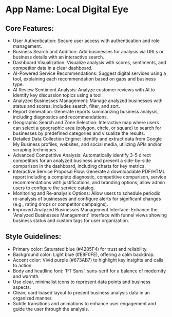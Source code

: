 # **App Name**: Local Digital Eye

## Core Features:

- User Authentication: Secure user access with authentication and role management.
- Business Search and Addition: Add businesses for analysis via URLs or business details with an interactive search.
- Dashboard Visualization: Visualize analysis with scores, sentiments, and competitor data in a clear dashboard.
- AI-Powered Service Recommendations: Suggest digital services using a tool, explaining each recommendation based on gaps and business type.
- AI Review Sentiment Analysis: Analyze customer reviews with AI to identify key discussion topics using a tool.
- Analyzed Businesses Management: Manage analyzed businesses with status and scores; includes search, filter, and sort.
- Report Generation: Generate reports summarizing business analysis, including diagnostics and recommendations.
- Geographic Search and Zone Selection: Interactive map where users can select a geographic area (polygon, circle, or square) to search for businesses by predefined categories and visualize the results.
- Detailed Data Collection Engine: Identify and extract data from Google My Business profiles, websites, and social media, utilizing APIs and/or scraping techniques.
- Advanced Competitive Analysis: Automatically identify 3-5 direct competitors for an analyzed business and present a side-by-side comparison in the dashboard, including charts for key metrics.
- Interactive Service Proposal Flow: Generate a downloadable PDF/HTML report including a complete diagnostic, competitive comparison, service recommendations with justifications, and branding options; allow admin users to configure the service catalog.
- Monitoring and Re-analysis Options: Allow users to schedule periodic re-analysis of businesses and configure alerts for significant changes (e.g., rating drops or competitor campaigns).
- Improved Analyzed Businesses Management Interface: Enhance the 'Analyzed Businesses Management' interface with funnel views showing business status and custom tags for user organization.

## Style Guidelines:

- Primary color: Saturated blue (#4285F4) for trust and reliability.
- Background color: Light blue (#E8F0FE), offering a calm backdrop.
- Accent color: Vivid purple (#673AB7) to highlight key insights and calls to action.
- Body and headline font: 'PT Sans', sans-serif for a balance of modernity and warmth.
- Use clear, minimalist icons to represent data points and business aspects.
- Clean, card-based layout to present business analysis data in an organized manner.
- Subtle transitions and animations to enhance user engagement and guide the user through the analysis.